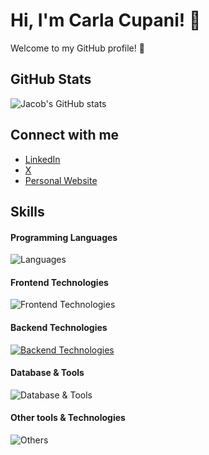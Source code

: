 # Hi, I'm Carla Cupani! 👋

Welcome to my GitHub profile! 🌟

## GitHub Stats
![Jacob's GitHub stats](https://github-readme-stats.vercel.app/api?username=carlacupani&show_icons=true&theme=purple)

## Connect with me
- [LinkedIn](https://www.linkedin.com/in/carlacupani)
- [X]()
- [Personal Website]()

## Skills

#### Programming Languages
![Languages](https://skillicons.dev/icons?i=c,js,java)

#### Frontend Technologies
![Frontend Technologies](https://skillicons.dev/icons?i=angular,html,css,js,ts)

#### Backend Technologies
[![Backend Technologies](https://skillicons.dev/icons?i=docker,php&perline=3)](https://skillicons.dev)

#### Database & Tools
![Database & Tools](https://skillicons.dev/icons?i=mysql,mongodb)

#### Other tools & Technologies
![Others](https://skillicons.dev/icons?i=git,github,vscode,githubactions,gitlab)
